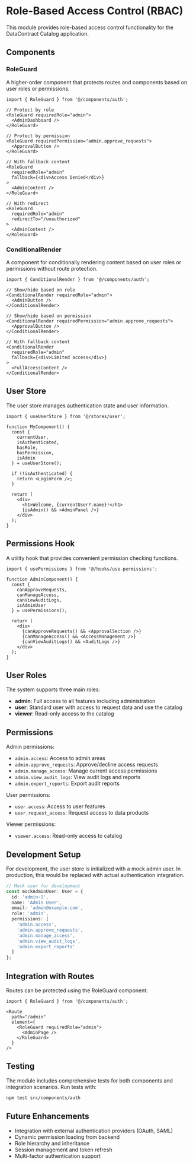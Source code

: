 # Role-Based Access Control (RBAC)

This module provides role-based access control functionality for the DataContract Catalog application.

## Components

### RoleGuard

A higher-order component that protects routes and components based on user roles or permissions.

```tsx
import { RoleGuard } from '@/components/auth';

// Protect by role
<RoleGuard requiredRole="admin">
  <AdminDashboard />
</RoleGuard>

// Protect by permission
<RoleGuard requiredPermission="admin.approve_requests">
  <ApprovalButton />
</RoleGuard>

// With fallback content
<RoleGuard 
  requiredRole="admin" 
  fallback={<div>Access Denied</div>}
>
  <AdminContent />
</RoleGuard>

// With redirect
<RoleGuard 
  requiredRole="admin" 
  redirectTo="/unauthorized"
>
  <AdminContent />
</RoleGuard>
```

### ConditionalRender

A component for conditionally rendering content based on user roles or permissions without route protection.

```tsx
import { ConditionalRender } from '@/components/auth';

// Show/hide based on role
<ConditionalRender requiredRole="admin">
  <AdminButton />
</ConditionalRender>

// Show/hide based on permission
<ConditionalRender requiredPermission="admin.approve_requests">
  <ApprovalButton />
</ConditionalRender>

// With fallback content
<ConditionalRender 
  requiredRole="admin"
  fallback={<div>Limited access</div>}
>
  <FullAccessContent />
</ConditionalRender>
```

## User Store

The user store manages authentication state and user information.

```tsx
import { useUserStore } from '@/stores/user';

function MyComponent() {
  const { 
    currentUser, 
    isAuthenticated, 
    hasRole, 
    hasPermission, 
    isAdmin 
  } = useUserStore();

  if (!isAuthenticated) {
    return <LoginForm />;
  }

  return (
    <div>
      <h1>Welcome, {currentUser?.name}!</h1>
      {isAdmin() && <AdminPanel />}
    </div>
  );
}
```

## Permissions Hook

A utility hook that provides convenient permission checking functions.

```tsx
import { usePermissions } from '@/hooks/use-permissions';

function AdminComponent() {
  const { 
    canApproveRequests, 
    canManageAccess, 
    canViewAuditLogs,
    isAdminUser 
  } = usePermissions();

  return (
    <div>
      {canApproveRequests() && <ApprovalSection />}
      {canManageAccess() && <AccessManagement />}
      {canViewAuditLogs() && <AuditLogs />}
    </div>
  );
}
```

## User Roles

The system supports three main roles:

- **admin**: Full access to all features including administration
- **user**: Standard user with access to request data and use the catalog
- **viewer**: Read-only access to the catalog

## Permissions

Admin permissions:
- `admin.access`: Access to admin areas
- `admin.approve_requests`: Approve/decline access requests
- `admin.manage_access`: Manage current access permissions
- `admin.view_audit_logs`: View audit logs and reports
- `admin.export_reports`: Export audit reports

User permissions:
- `user.access`: Access to user features
- `user.request_access`: Request access to data products

Viewer permissions:
- `viewer.access`: Read-only access to catalog

## Development Setup

For development, the user store is initialized with a mock admin user. In production, this would be replaced with actual authentication integration.

```typescript
// Mock user for development
const mockAdminUser: User = {
  id: 'admin-1',
  name: 'Admin User',
  email: 'admin@example.com',
  role: 'admin',
  permissions: [
    'admin.access',
    'admin.approve_requests',
    'admin.manage_access',
    'admin.view_audit_logs',
    'admin.export_reports'
  ]
};
```

## Integration with Routes

Routes can be protected using the RoleGuard component:

```tsx
import { RoleGuard } from '@/components/auth';

<Route 
  path="/admin" 
  element={
    <RoleGuard requiredRole="admin">
      <AdminPage />
    </RoleGuard>
  } 
/>
```

## Testing

The module includes comprehensive tests for both components and integration scenarios. Run tests with:

```bash
npm test src/components/auth
```

## Future Enhancements

- Integration with external authentication providers (OAuth, SAML)
- Dynamic permission loading from backend
- Role hierarchy and inheritance
- Session management and token refresh
- Multi-factor authentication support